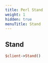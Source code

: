 ```yaml
---
title: Perl Stand
weight: 1
hidden: true
menuTitle: Stand
---
```

## Stand
```perl
$client->Stand()
```
